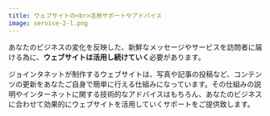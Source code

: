 ```yaml
---
title: ウェブサイトの<br>活用サポートやアドバイス
image: service-2-l.png
---
```


あなたのビジネスの変化を反映した、新鮮なメッセージやサービスを訪問者に届ける為に、**ウェブサイトは活用し続けていく**必要があります。

ジョインタネットが制作するウェブサイトは、写真や記事の投稿など、コンテンツの更新をあなたご自身で簡単に行える仕組みになっています。その仕組みの説明やインターネットに関する技術的なアドバイスはもちろん、あなたのビジネスに合わせて効果的にウェブサイトを活用していくサポートをご提供致します。

